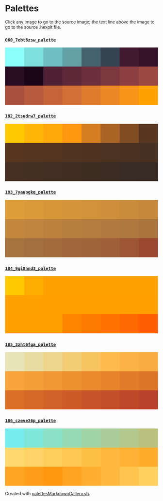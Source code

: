 # Palettes

Click any image to go to the source image; the text line above the image to go to the source .hexplt file.

### [`060_7ebt6zsw_palette`](060_7ebt6zsw_palette.hexplt)

[ ![060_7ebt6zsw_palette.png](060_7ebt6zsw_palette.png) ](060_7ebt6zsw_palette.png)

### [`182_2tsudrw7_palette`](182_2tsudrw7_palette.hexplt)

[ ![182_2tsudrw7_palette.png](182_2tsudrw7_palette.png) ](182_2tsudrw7_palette.png)

### [`183_7yaupgkq_palette`](183_7yaupgkq_palette.hexplt)

[ ![183_7yaupgkq_palette.png](183_7yaupgkq_palette.png) ](183_7yaupgkq_palette.png)

### [`184_9gi8hnd3_palette`](184_9gi8hnd3_palette.hexplt)

[ ![184_9gi8hnd3_palette.png](184_9gi8hnd3_palette.png) ](184_9gi8hnd3_palette.png)

### [`185_3zht6fga_palette`](185_3zht6fga_palette.hexplt)

[ ![185_3zht6fga_palette.png](185_3zht6fga_palette.png) ](185_3zht6fga_palette.png)

### [`186_czeve36p_palette`](186_czeve36p_palette.hexplt)

[ ![186_czeve36p_palette.png](186_czeve36p_palette.png) ](186_czeve36p_palette.png)

Created with [palettesMarkdownGallery.sh](https://github.com/earthbound19/_ebDev/blob/master/scripts/imgAndVideo/palettesMarkdownGallery.sh).